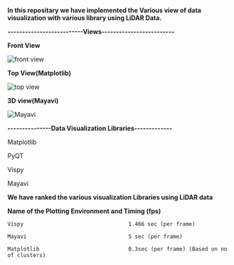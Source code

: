 **In this repositary we have implemented the Various view of data visualization with various library using LiDAR Data.**

**--------------------------Views-------------------------**

**Front View**

![front view](https://user-images.githubusercontent.com/84854222/119775614-7a144580-bee1-11eb-8e88-0b41a04e7a98.png)


**Top View(Matplotlib)**

![top view](https://user-images.githubusercontent.com/84854222/119775676-90ba9c80-bee1-11eb-96ba-2a6d82f4bf8a.png)


**3D view(Mayavi)**

![Mayavi](https://user-images.githubusercontent.com/84854222/119784876-44288e80-beec-11eb-9437-5b746277e4d3.png)




**---------------Data Visualization Libraries-------------**

Matplotlib 

PyQT 

Vispy

Mayavi

**We have ranked the  various visualization Libraries using LiDAR data**

**Name of the Plotting Environment       and Timing (fps)**
  
    Vispy                                 1.466 sec (per frame)

    Mayavi                                5 sec (per frame)

    Matplotlib                            0.3sec (per frame) (Based on no of clusters)


